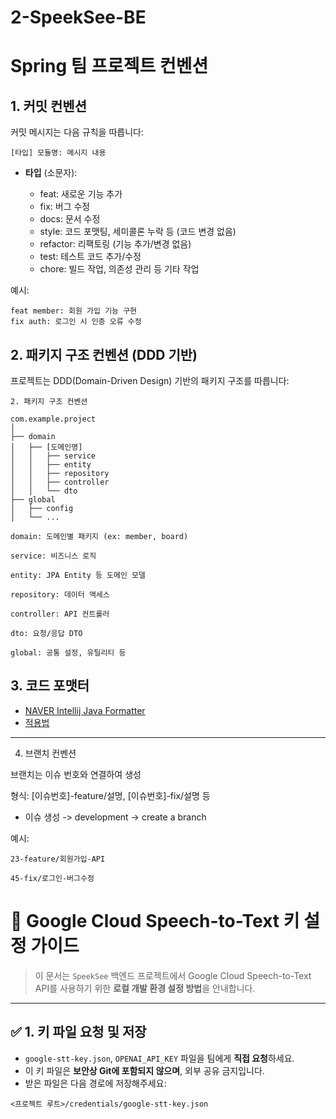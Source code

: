 # 2-SpeekSee-BE 

# Spring 팀 프로젝트 컨벤션

## 1. 커밋 컨벤션

커밋 메시지는 다음 규칙을 따릅니다:

```
[타입] 모듈명: 메시지 내용
```

* **타입** (소문자):

    * feat: 새로운 기능 추가
    * fix: 버그 수정
    * docs: 문서 수정
    * style: 코드 포맷팅, 세미콜론 누락 등 (코드 변경 없음)
    * refactor: 리팩토링 (기능 추가/변경 없음)
    * test: 테스트 코드 추가/수정
    * chore: 빌드 작업, 의존성 관리 등 기타 작업

예시:

```
feat member: 회원 가입 기능 구현
fix auth: 로그인 시 인증 오류 수정
```

## 2. 패키지 구조 컨벤션 (DDD 기반)

프로젝트는 DDD(Domain-Driven Design) 기반의 패키지 구조를 따릅니다:

```
2. 패키지 구조 컨벤션

com.example.project
│
├── domain
│   ├── [도메인명]
│   │   ├── service
│   │   ├── entity
│   │   ├── repository
│   │   ├── controller
│   │   └── dto
├── global
│   ├── config
│   └── ...

domain: 도메인별 패키지 (ex: member, board)

service: 비즈니스 로직

entity: JPA Entity 등 도메인 모델

repository: 데이터 액세스

controller: API 컨트롤러

dto: 요청/응답 DTO

global: 공통 설정, 유틸리티 등

```

## 3. 코드 포맷터

- [NAVER Intellij Java Formatter](https://github.com/naver/hackday-conventions-java/blob/master/rule-config/naver-intellij-formatter.xml)
- [적용법](https://eroul-ri.tistory.com/26)

---

4. 브랜치 컨벤션

브랜치는 이슈 번호와 연결하여 생성

형식: [이슈번호]-feature/설명, [이슈번호]-fix/설명 등

- 이슈 생성 -> development -> create a branch

예시:

```
23-feature/회원가입-API

45-fix/로그인-버그수정
```

# 🎯 Google Cloud Speech-to-Text 키 설정 가이드

> 이 문서는 `SpeekSee` 백엔드 프로젝트에서 Google Cloud Speech-to-Text API를 사용하기 위한 **로컬 개발 환경 설정 방법**을 안내합니다.

---

## ✅ 1. 키 파일 요청 및 저장

- `google-stt-key.json`, `OPENAI_API_KEY` 파일을 팀에게 **직접 요청**하세요.
- 이 키 파일은 **보안상 Git에 포함되지 않으며**, 외부 공유 금지입니다.
- 받은 파일은 다음 경로에 저장해주세요:

```
<프로젝트 루트>/credentials/google-stt-key.json
```
  
